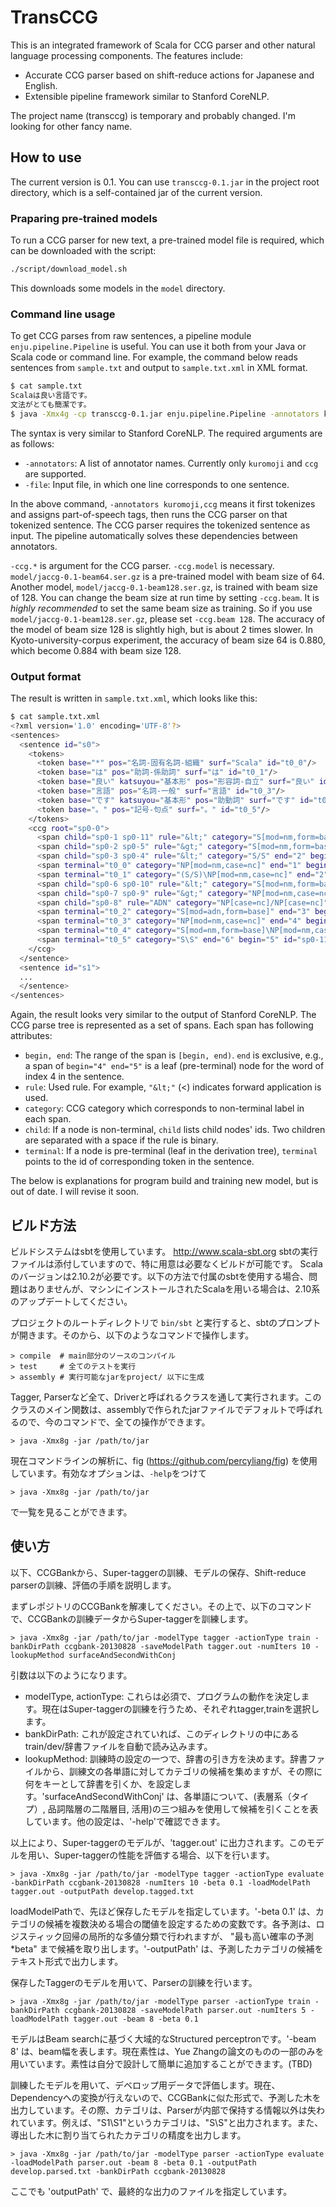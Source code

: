 # TransCCG

This is an integrated framework of Scala for CCG parser and other natural language processing components. The features include:

- Accurate CCG parser based on shift-reduce actions for Japanese and English.
- Extensible pipeline framework similar to Stanford CoreNLP.

The project name (transccg) is temporary and probably changed. I'm looking for other fancy name.

## How to use

The current version is 0.1. You can use `transccg-0.1.jar` in the project root directory, which is a self-contained jar of the current version.

### Praparing pre-trained models

To run a CCG parser for new text, a pre-trained model file is required, which can be downloaded with the script:

```bash
./script/download_model.sh
```

This downloads some models in the `model` directory.

### Command line usage

To get CCG parses from raw sentences, a pipeline module `enju.pipeline.Pipeline` is useful. You can use it both from your Java or Scala code or command line. For example, the command below reads sentences from `sample.txt` and output to `sample.txt.xml` in XML format.

```bash
$ cat sample.txt
Scalaは良い言語です。
文法がとても簡潔です。
$ java -Xmx4g -cp transccg-0.1.jar enju.pipeline.Pipeline -annotators kuromoji,ccg -file sample.txt -ccg.model model/jaccg-0.1-beam64.ser.gz -ccg.beam 64
```

The syntax is very similar to Stanford CoreNLP. The required arguments are as follows:

  * `-annotators`: A list of annotator names. Currently only `kuromoji` and `ccg` are supported.
  * `-file`: Input file, in which one line corresponds to one sentence.

In the above command, `-annotators kuromoji,ccg` means it first tokenizes and assigns part-of-speech tags, then runs the CCG parser on that tokenized sentence. The CCG parser requires the tokenized sentence as input. The pipeline automatically solves these dependencies between annotators.

`-ccg.*` is argument for the CCG parser. `-ccg.model` is necessary. `model/jaccg-0.1-beam64.ser.gz` is a pre-trained model with beam size of 64. Another model, `model/jaccg-0.1-beam128.ser.gz`, is trained with beam size of 128. You can change the beam size at run time by setting `-ccg.beam`. It is *highly recommended* to set the same beam size as training. So if you use `model/jaccg-0.1-beam128.ser.gz`, please set `-ccg.beam 128`. The accuracy of the model of beam size 128 is slightly high, but is about 2 times slower. In Kyoto-university-corpus experiment, the accuracy of beam size 64 is 0.880, which become 0.884 with beam size 128.

### Output format

The result is written in `sample.txt.xml`, which looks like this:

```bash
$ cat sample.txt.xml
<?xml version='1.0' encoding='UTF-8'?>
<sentences>
  <sentence id="s0">
    <tokens>
      <token base="*" pos="名詞-固有名詞-組織" surf="Scala" id="t0_0"/>
      <token base="は" pos="助詞-係助詞" surf="は" id="t0_1"/>
      <token base="良い" katsuyou="基本形" pos="形容詞-自立" surf="良い" id="t0_2"/>
      <token base="言語" pos="名詞-一般" surf="言語" id="t0_3"/>
      <token base="です" katsuyou="基本形" pos="助動詞" surf="です" id="t0_4"/>
      <token base="。" pos="記号-句点" surf="。" id="t0_5"/>
    </tokens>
    <ccg root="sp0-0">
      <span child="sp0-1 sp0-11" rule="&lt;" category="S[mod=nm,form=base]" end="6" begin="0" id="sp0-0"/>
      <span child="sp0-2 sp0-5" rule="&gt;" category="S[mod=nm,form=base]" end="5" begin="0" id="sp0-1"/>
      <span child="sp0-3 sp0-4" rule="&lt;" category="S/S" end="2" begin="0" id="sp0-2"/>
      <span terminal="t0_0" category="NP[mod=nm,case=nc]" end="1" begin="0" id="sp0-3"/>
      <span terminal="t0_1" category="(S/S)\NP[mod=nm,case=nc]" end="2" begin="1" id="sp0-4"/>
      <span child="sp0-6 sp0-10" rule="&lt;" category="S[mod=nm,form=base]" end="5" begin="2" id="sp0-5"/>
      <span child="sp0-7 sp0-9" rule="&gt;" category="NP[mod=nm,case=nc]" end="4" begin="2" id="sp0-6"/>
      <span child="sp0-8" rule="ADN" category="NP[case=nc]/NP[case=nc]" end="3" begin="2" id="sp0-7"/>
      <span terminal="t0_2" category="S[mod=adn,form=base]" end="3" begin="2" id="sp0-8"/>
      <span terminal="t0_3" category="NP[mod=nm,case=nc]" end="4" begin="3" id="sp0-9"/>
      <span terminal="t0_4" category="S[mod=nm,form=base]\NP[mod=nm,case=nc]" end="5" begin="4" id="sp0-10"/>
      <span terminal="t0_5" category="S\S" end="6" begin="5" id="sp0-11"/>
    </ccg>
  </sentence>
  <sentence id="s1">
  ...
  </sentence>
</sentences>
```

Again, the result looks very similar to the output of Stanford CoreNLP. The CCG parse tree is represented as a set of spans. Each span has following attributes:

  * `begin, end`: The range of the span is `[begin, end)`. `end` is exclusive, e.g., a span of `begin="4" end="5"` is a leaf (pre-terminal) node for the word of index 4 in the sentence.
  * `rule`: Used rule. For example, `"&lt;"` (<) indicates forward application is used.
  * `category`: CCG category which corresponds to non-terminal label in each span.
  * `child`: If a node is non-terminal, `child` lists child nodes' ids. Two children are separated with a space if the rule is binary.
  * `terminal`: If a node is pre-terminal (leaf in the derivation tree), `terminal` points to the id of corresponding token in the sentence.


The below is explanations for program build and training new model, but is out of date. I will revise it soon.

ビルド方法
-----

ビルドシステムはsbtを使用しています。
http://www.scala-sbt.org
sbtの実行ファイルは添付していますので、特に用意は必要なくビルドが可能です。
Scalaのバージョンは2.10.2が必要です。以下の方法で付属のsbtを使用する場合、問題はありませんが、マシンにインストールされたScalaを用いる場合は、2.10系のアップデートしてください。

プロジェクトのルートディレクトリで `bin/sbt` と実行すると、sbtのプロンプトが開きます。そのから、以下のようなコマンドで操作します。

    > compile  # main部分のソースのコンパイル
    > test     # 全てのテストを実行
    > assembly # 実行可能なjarをproject/ 以下に生成

Tagger, Parserなど全て、Driverと呼ばれるクラスを通して実行されます。このクラスのメイン関数は、assemblyで作られたjarファイルでデフォルトで呼ばれるので、今のコマンドで、全ての操作ができます。

    > java -Xmx8g -jar /path/to/jar

現在コマンドラインの解析に、fig (https://github.com/percyliang/fig) を使用しています。有効なオプションは、`-help`をつけて

    > java -Xmx8g -jar /path/to/jar

で一覧を見ることができます。

使い方
-----

以下、CCGBankから、Super-taggerの訓練、モデルの保存、Shift-reduce parserの訓練、評価の手順を説明します。

まずレポジトリのCCGBankを解凍してください。その上で、以下のコマンドで、CCGBankの訓練データからSuper-taggerを訓練します。

    > java -Xmx8g -jar /path/to/jar -modelType tagger -actionType train -bankDirPath ccgbank-20130828 -saveModelPath tagger.out -numIters 10 -lookupMethod surfaceAndSecondWithConj

引数は以下のようになります。

 - modelType, actionType: これらは必須で、プログラムの動作を決定します。現在はSuper-taggerの訓練を行うため、それぞれtagger,trainを選択します。
 - bankDirPath: これが設定されていれば、このディレクトリの中にあるtrain/dev/辞書ファイルを自動で読み込みます。
 - lookupMethod: 訓練時の設定の一つで、辞書の引き方を決めます。辞書ファイルから、訓練文の各単語に対してカテゴリの候補を集めますが、その際に何をキーとして辞書を引くか、を設定します。'surfaceAndSecondWithConj' は、各単語について、(表層系（タイプ）, 品詞階層の二階層目, 活用)の三つ組みを使用して候補を引くことを表しています。他の設定は、'-help'で確認できます。

以上により、Super-taggerのモデルが、'tagger.out' に出力されます。このモデルを用い、Super-taggerの性能を評価する場合、以下を行います。

    > java -Xmx8g -jar /path/to/jar -modelType tagger -actionType evaluate -bankDirPath ccgbank-20130828 -numIters 10 -beta 0.1 -loadModelPath tagger.out -outputPath develop.tagged.txt

loadModelPathで、先ほど保存したモデルを指定しています。'-beta 0.1' は、カテゴリの候補を複数決める場合の閾値を設定するための変数です。各予測は、ロジスティック回帰の局所的な多値分類で行われますが、 "最も高い確率の予測*beta" まで候補を取り出します。'-outputPath' は、予測したカテゴリの候補をテキスト形式で出力します。

保存したTaggerのモデルを用いて、Parserの訓練を行います。

    > java -Xmx8g -jar /path/to/jar -modelType parser -actionType train -bankDirPath ccgbank-20130828 -saveModelPath parser.out -numIters 5 -loadModelPath tagger.out -beam 8 -beta 0.1

モデルはBeam searchに基づく大域的なStructured perceptronです。'-beam 8' は、beam幅を表します。現在素性は、Yue Zhangの論文のものの一部のみを用いています。素性は自分で設計して簡単に追加することができます。(TBD)

訓練したモデルを用いて、デベロップ用データで評価します。現在、Dependencyへの変換が行えないので、CCGBankに似た形式で、予測した木を出力しています。その際、カテゴリは、Parserが内部で保持する情報以外は失われています。例えば、"S1\S1"というカテゴリは、"S\S"と出力されます。また、導出した木に割り当てられたカテゴリの精度を出力します。

    > java -Xmx8g -jar /path/to/jar -modelType parser -actionType evaluate -loadModelPath parser.out -beam 8 -beta 0.1 -outputPath develop.parsed.txt -bankDirPath ccgbank-20130828

ここでも 'outputPath' で、最終的な出力のファイルを指定しています。
